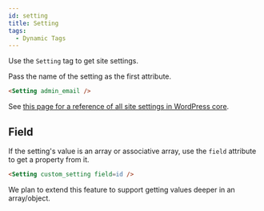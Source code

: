 ```yaml
---
id: setting
title: Setting
tags:
  - Dynamic Tags
---
```

Use the `Setting` tag to get site settings.

Pass the name of the setting as the first attribute.

```html
<Setting admin_email />
```

See [this page for a reference of all site settings in WordPress core](https://codex.wordpress.org/Option_Reference).

## Field

If the setting's value is an array or associative array, use the `field` attribute to get a property from it.

```html
<Setting custom_setting field=id />
```

We plan to extend this feature to support getting values deeper in an array/object.